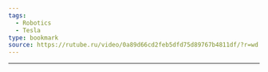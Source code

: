 ```yaml
---
tags:
  - Robotics
  - Tesla
type: bookmark
source: https://rutube.ru/video/0a89d66cd2feb5dfd75d89767b4811df/?r=wd
---
```

---

